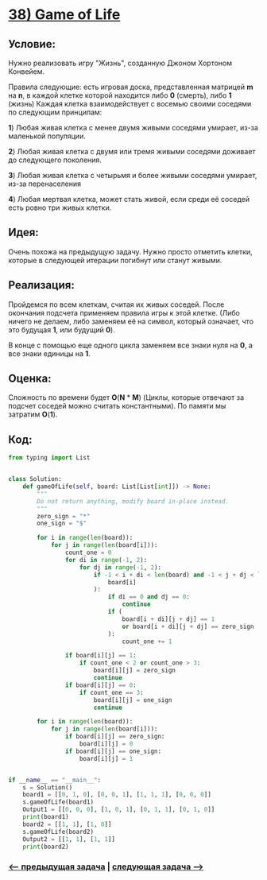 # [**38) Game of Life**](https://leetcode.com/problems/game-of-life/description/)

## **Условие:**

Нужно реализовать игру "Жизнь", созданную Джоном Хортоном Конвейем.

Правила следующие: есть игровая доска, представленная матрицей **m** на **n**, в каждой клетке которой находится либо **0** (смерть), либо **1** (жизнь) Каждая клетка взаимодействует с восемью своими соседями по следующим принципам:

**1**) Любая живая клетка с менее двумя живыми соседями умирает, из-за маленькой популяции.

**2**) Любая живая клетка с двумя или тремя живыми соседями доживает до следующего поколения.

**3**) Любая живая клетка с четырьмя и более живыми соседями умирает, из-за перенаселения

**4**) Любая мертвая клетка, может стать живой, если среди её соседей есть ровно три живых клетки.

## **Идея:**

Очень похожа на предыдущую задачу. Нужно просто отметить клетки, которые в следующей итерации погибнут или станут живыми.

## **Реализация:**

Пройдемся по всем клеткам, считая их живых соседей. После окончания подсчета применяем правила игры к этой клетке. (Либо ничего не делаем, либо заменяем её на символ, который означает, что это будущая **1**, или будущий **0**).

В конце с помощью еще одного цикла заменяем все знаки нуля на **0**, а все знаки единицы на **1**.



## **Оценка:**

Сложность по времени будет **O**(**N** * **M**) (Циклы, которые отвечают за подсчет соседей можно считать константными). По памяти мы затратим **O**(**1**).

## Код:
```python
from typing import List


class Solution:
    def gameOfLife(self, board: List[List[int]]) -> None:
        """
        Do not return anything, modify board in-place instead.
        """
        zero_sign = "*"
        one_sign = "$"

        for i in range(len(board)):
            for j in range(len(board[i])):
                count_one = 0
                for di in range(-1, 2):
                    for dj in range(-1, 2):
                        if -1 < i + di < len(board) and -1 < j + dj < len(
                            board[i]
                        ):
                            if di == 0 and dj == 0:
                                continue
                            if (
                                board[i + di][j + dj] == 1
                                or board[i + di][j + dj] == zero_sign
                            ):
                                count_one += 1

                if board[i][j] == 1:
                    if count_one < 2 or count_one > 3:
                        board[i][j] = zero_sign
                        continue
                if board[i][j] == 0:
                    if count_one == 3:
                        board[i][j] = one_sign
                        continue

        for i in range(len(board)):
            for j in range(len(board[i])):
                if board[i][j] == zero_sign:
                    board[i][j] = 0
                if board[i][j] == one_sign:
                    board[i][j] = 1


if __name__ == "__main__":
    s = Solution()
    board1 = [[0, 1, 0], [0, 0, 1], [1, 1, 1], [0, 0, 0]]
    s.gameOfLife(board1)
    Output1 = [[0, 0, 0], [1, 0, 1], [0, 1, 1], [0, 1, 0]]
    print(board1)
    board2 = [[1, 1], [1, 0]]
    s.gameOfLife(board2)
    Output2 = [[1, 1], [1, 1]]
    print(board2)

```

### [<-- предыдущая задача](https://github.com/TAskMAster339/PythonAlgorithms/tree/main/37.Set%20Matrix%20Zeroes) | [следующая задача -->](https://github.com/TAskMAster339/PythonAlgorithms/tree/main/39.Ransom%20Note)
